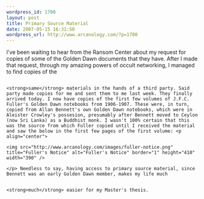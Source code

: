 ```yaml
--- 
wordpress_id: 1700
layout: post
title: Primary Source Material
date: 2007-05-15 16:31:50
wordpress_url: http://www.arcanology.com/?p=1700
---
```

I've been waiting to hear from the Ransom Center about my request for copies of some of the Golden Dawn documents that they have. After I made that request, through my amazing powers of occult networking, I managed to find copies of the 
                                                                                                                                                                                                                                                                                                                                                                                                                                                                                                                                                                                                                                                                                                                                                                                                                                                        
                                                                                                                                                                                                                                                                                                                                                                                                                                                                                                                                                                                                                                                                                                                                                                                                                                                        <strong>same</strong> materials in the hands of a third party. Said party made copies for me and sent them to me last week. They finally arrived today. I now have copies of the first few volumes of J.F.C. Fuller's Golden Dawn notebooks from 1906-1907. These were, in turn, copied from Allan Bennett's own Golden Dawn notebooks, which were in Aleister Crowley's possesion, presumably after Bennett moved to Ceylon (now Sri Lanka) as a Buddhist monk. I wasn't 100% certain that this was the source from which Fuller copied until I received the material and saw the below in the first few pages of the first volume: <p align="center">
                                                                                                                                                                                                                                                                                                                                                                                                                                                                                                                                                                                                                                                                                                                                                                                                                                                          <img src="http://www.arcanology.com/images/fuller-notice.png" title="Fuller's Notice" alt="Fuller's Notice" border="1" height="410" width="390" />
                                                                                                                                                                                                                                                                                                                                                                                                                                                                                                                                                                                                                                                                                                                                                                                                                                                        </p> Needless to say, having access to primary source material, since Bennett was an early Golden Dawn member, makes my life much 
                                                                                                                                                                                                                                                                                                                                                                                                                                                                                                                                                                                                                                                                                                                                                                                                                                                        
                                                                                                                                                                                                                                                                                                                                                                                                                                                                                                                                                                                                                                                                                                                                                                                                                                                        <strong>much</strong> easier for my Master's thesis.